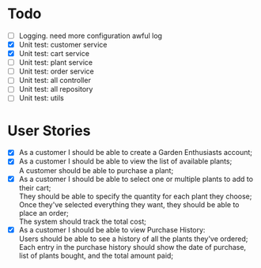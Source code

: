 # Todo

- [ ] Logging. need more configuration awful log
- [x] Unit test: customer service
- [x] Unit test: cart service
- [ ] Unit test: plant service
- [ ] Unit test: order service
- [ ] Unit test: all controller
- [ ] Unit test: all repository
- [ ] Unit test: utils

# User Stories

- [x] As a customer I should be able to create a Garden Enthusiasts account;
- [x] As a customer I should be able to view the list of available plants;\
A customer should be able to purchase a plant;
- [x] As a customer I should be able to select one or multiple plants to add to their cart;\
They should be able to specify the quantity for each plant they choose;\
Once they've selected everything they want, they should be able to place an order;\
The system should track the total cost;
- [x] As a customer I should be able to view Purchase History:\
Users should be able to see a history of all the plants they've ordered;\
Each entry in the purchase history should show the date of purchase, list of plants bought, and the total amount paid;
